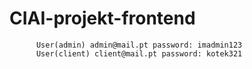 # CIAI-projekt-frontend
          User(admin) admin@mail.pt password: imadmin123
          User(client) client@mail.pt password: kotek321
         
